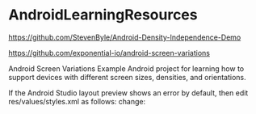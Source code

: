 # AndroidLearningResources



https://github.com/StevenByle/Android-Density-Independence-Demo

https://github.com/exponential-io/android-screen-variations

Android Screen Variations
Example Android project for learning how to support devices with different screen sizes, densities, and orientations.

If the Android Studio layout preview shows an error by default, then edit res/values/styles.xml as follows: change: <style name="AppTheme" parent="Theme.AppCompat.Light.DarkActionBar"> to: <style name="AppTheme" parent="Base.Theme.AppCompat.Light.DarkActionBar">

Layout support screen variations
Reading:

http://developer.android.com/training/multiscreen/index.html
https://developer.android.com/training/multiscreen/screensizes.html
http://developer.android.com/guide/practices/screens_support.html
A good reference for information about the current Android version and device sizes in use is:

https://developer.android.com/about/dashboards/index.html
Screen variations refers to differences in screen size, screen density and orientation. Layouts and images must have variations for each combination of screen size, screen density and orientation.

Added this in the manifest.

Layout size variations
Create multiple layout directories that represent each screen size that your app supports. By default, each layout directory represents a layout for the portrait orientation.

There are two types of size qualifiers that we must add:

small, normal, large, etc.: To support devices from Android 3.1 (API 12) and earlier.
sw: To support devices from Android 3.2 (API 13) and higher.
res/layout
res/layout-land
res/layout-small: rarely used smaller phone
res/layout-normal: phone
res/layout-large: 7" tablets and above
res/layout-xlarge: 10" tablets and above
Map <= Android 3.1 (API 12) layout sizes to >= Android 3.2 (API 13) layout sizes

<= Android 3.1	>= Android 3.2	Device
layout-small	sw320dp	
layout-normal	sw	normal phone
layout-large	sw600dp	7" tablet
layout-large-land	w600dp	multi-pane layout
layout-xlarge	sw720dp	10" tablet (incl. Nexus 9); multi-pane layout with lrg details
320dp: a typical phone screen (240x320 ldpi, 320x480 mdpi, 480x800 hdpi, etc).
480dp: a tweener tablet like the Streak (480x800 mdpi).
600dp: a 7” tablet (600x1024 mdpi).
720dp: a 10” tablet (720x1280 mdpi, 800x1280 mdpi, etc).
Example sizes for a few devices:

nexus 7: layout-large-hdpi nexus 10: layout-xlarge-xhdpi

Orientation variation
Create multiple layout directories that represent each landscape orientation + screen size that your app supports. Append -land to each directory that is for the landscape orientation.

res/layout
res/layout-land
res/layout-small
res/layout-normal
res/layout-large
res/layout-xlarge
The complete set of directories for each size x orientation variation is shown below:

res/layout
res/layout-land
res/layout-small
res/layout-small-land
res/layout-normal
res/layout-normal-land
res/layout-large
res/layout-large-land
res/layout-xlarge
res/layout-xlarge-land
Image support for screen variations
Screen variations require that you create multiple images of various sizes for each image that is used in your app. There are four screen densities that need to be supported:

Density	Description	x of mdpi	Example device(s)
xxhdp	Extra extra high DPI	3.0	
xhdpi	Extra high DPI	2.0	
hdpi	High DPI	1.5	
mdpi	Medium DPI	1.0	
ldpi	Low DPI	0.75	
mdpi is the baseline image size. xhdpi is 2.0x (or double) the size of the mdpi image. xdpi is 1.5x the mdpi image size. ldpi is .75x the size of the mdpi image size.

Create the following directories to support the various screen densities:

res/drawable-xxhdpi
res/drawable-xhdpi
res/drawable-hdpi
res/drawable-mdpi
res/drawable-ldpi
Example sizes for a few devices:

nexus 5: drawable-xxhdpi
nexus 6: drawable-xxxhdpi. However, it has to scale these down slightly as the phone is between xxxhdpi and xxhdpi.
nexus 9: drawable-xhdpi
Create directories for screen variations
cd into this project, then run the following script.

./screen-variations.sh

